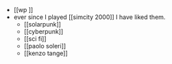 - [[wp ]]
- ever since I played [[simcity 2000]] I have liked them.
	- [[solarpunk]]
	- [[cyberpunk]]
	- [[sci fi]]
	- [[paolo soleri]]
	- [[kenzo tange]]